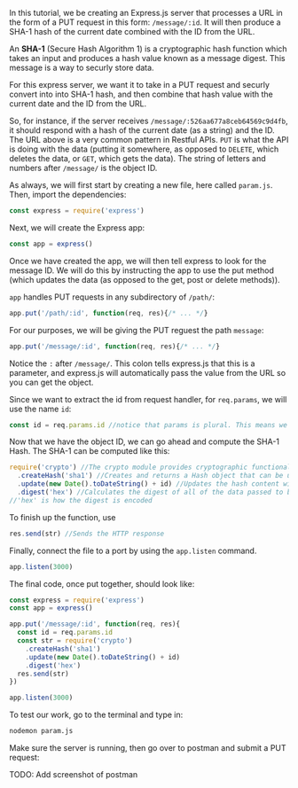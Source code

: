 <!--title={Extracting Parameters from the URL}-->

In this tutorial, we be creating an Express.js server that processes a URL in the form of a PUT request in this form: `/message/:id`. It will then produce a SHA-1 hash of the current date combined with the ID from the URL.

An **SHA-1** (Secure Hash Algorithm 1) is a cryptographic hash function which takes an input and produces a hash value known as a message digest. This message is a way to securly store data.

For this express server, we want it to take in a PUT request and securly convert into into SHA-1 hash, and then combine that hash value with the current date and the ID from the URL.

So, for instance, if the server receives  `/message/:526aa677a8ceb64569c9d4fb`, it should respond with a hash of the current date (as a string) and the ID. The URL above is a very common pattern in Restful APIs.  ``PUT`` is what the API is doing with the data (putting it somewhere, as opposed to ``DELETE``, which deletes the data, or ``GET``, which gets the data). The string of letters and numbers after ``/message/`` is the object ID. 

As always, we will first start by creating a new file, here called ``param.js``. Then, import the dependencies:

``````javascript
const express = require('express') 
``````

Next, we will create the Express app:

```javascript
const app = express()
```

Once we have created the app, we will then tell express to look for the message ID. We will do this by instructing the app to use the put method (which updates the data (as opposed to the get, post or delete methods)).

`app` handles PUT requests in any subdirectory of `/path/`:

```javascript
app.put('/path/:id', function(req, res){/* ... */}
```

For our purposes, we will be giving the PUT reguest the path ``message``:

```javascript
app.put('/message/:id', function(req, res){/* ... */}
```

Notice the ``:`` after ``/message/``. This colon tells express.js that this is a parameter, and express.js will automatically pass the value from the URL so you can get the object. 

Since we want to extract the id from request handler, for  `req.params`, we will use the name `id`:

```javascript
const id = req.params.id //notice that params is plural. This means we can have more than one parameter
```

Now that we have the object ID, we can go ahead and compute the SHA-1 Hash. The SHA-1 can be computed like this:

```js
require('crypto') //The crypto module provides cryptographic functionality
  .createHash('sha1') //Creates and returns a Hash object that can be used to generate hash digests using the given algorithm
  .update(new Date().toDateString() + id) //Updates the hash content with the given data, in this case the current date and the message ID.
  .digest('hex') //Calculates the digest of all of the data passed to be hashed
//'hex' is how the digest is encoded

```

To finish up the function, use 

```javascript
res.send(str) //Sends the HTTP response
```

Finally, connect the file to a port by using the ``app.listen`` command.

```javascript
app.listen(3000)
```

The final code, once put together, should look like:

```javascript
const express = require('express')
const app = express()

app.put('/message/:id', function(req, res){
  const id = req.params.id
  const str = require('crypto')
    .createHash('sha1')
    .update(new Date().toDateString() + id)
    .digest('hex')
  res.send(str)
})

app.listen(3000)
```

To test our work, go to the terminal and type in:

```tex
nodemon param.js
```

Make sure the server is running, then go over to postman and submit a PUT request:

TODO: Add screenshot of postman